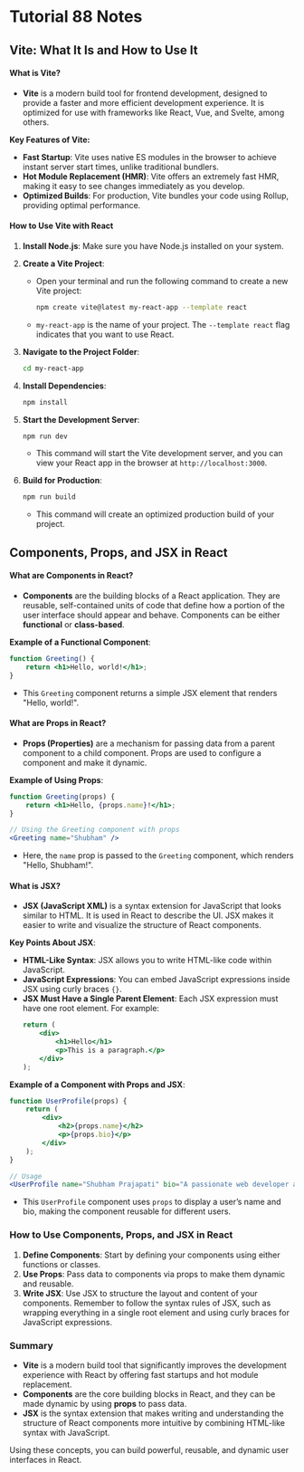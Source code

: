 # Tutorial **88** Notes

## Vite: What It Is and How to Use It

#### What is Vite?
- **Vite** is a modern build tool for frontend development, designed to provide a faster and more efficient development experience. It is optimized for use with frameworks like React, Vue, and Svelte, among others.

**Key Features of Vite:**
- **Fast Startup**: Vite uses native ES modules in the browser to achieve instant server start times, unlike traditional bundlers.
- **Hot Module Replacement (HMR)**: Vite offers an extremely fast HMR, making it easy to see changes immediately as you develop.
- **Optimized Builds**: For production, Vite bundles your code using Rollup, providing optimal performance.

#### How to Use Vite with React

1. **Install Node.js**: Make sure you have Node.js installed on your system.
   
2. **Create a Vite Project**:
   - Open your terminal and run the following command to create a new Vite project:
     ```bash
     npm create vite@latest my-react-app --template react
     ```
   - `my-react-app` is the name of your project. The `--template react` flag indicates that you want to use React.

3. **Navigate to the Project Folder**:
   ```bash
   cd my-react-app
   ```

4. **Install Dependencies**:
   ```bash
   npm install
   ```

5. **Start the Development Server**:
   ```bash
   npm run dev
   ```
   - This command will start the Vite development server, and you can view your React app in the browser at `http://localhost:3000`.

6. **Build for Production**:
   ```bash
   npm run build
   ```
   - This command will create an optimized production build of your project.

## Components, Props, and JSX in React

#### What are Components in React?
- **Components** are the building blocks of a React application. They are reusable, self-contained units of code that define how a portion of the user interface should appear and behave. Components can be either **functional** or **class-based**.

**Example of a Functional Component**:
```jsx
function Greeting() {
    return <h1>Hello, world!</h1>;
}
```
- This `Greeting` component returns a simple JSX element that renders "Hello, world!".

#### What are Props in React?
- **Props (Properties)** are a mechanism for passing data from a parent component to a child component. Props are used to configure a component and make it dynamic.

**Example of Using Props**:
```jsx
function Greeting(props) {
    return <h1>Hello, {props.name}!</h1>;
}

// Using the Greeting component with props
<Greeting name="Shubham" />
```
- Here, the `name` prop is passed to the `Greeting` component, which renders "Hello, Shubham!".

#### What is JSX?
- **JSX (JavaScript XML)** is a syntax extension for JavaScript that looks similar to HTML. It is used in React to describe the UI. JSX makes it easier to write and visualize the structure of React components.

**Key Points About JSX**:
- **HTML-Like Syntax**: JSX allows you to write HTML-like code within JavaScript.
- **JavaScript Expressions**: You can embed JavaScript expressions inside JSX using curly braces `{}`.
- **JSX Must Have a Single Parent Element**: Each JSX expression must have one root element. For example:
  ```jsx
  return (
      <div>
          <h1>Hello</h1>
          <p>This is a paragraph.</p>
      </div>
  );
  ```

**Example of a Component with Props and JSX**:
```jsx
function UserProfile(props) {
    return (
        <div>
            <h2>{props.name}</h2>
            <p>{props.bio}</p>
        </div>
    );
}

// Usage
<UserProfile name="Shubham Prajapati" bio="A passionate web developer and designer." />
```
- This `UserProfile` component uses `props` to display a user’s name and bio, making the component reusable for different users.

### How to Use Components, Props, and JSX in React
1. **Define Components**: Start by defining your components using either functions or classes.
2. **Use Props**: Pass data to components via props to make them dynamic and reusable.
3. **Write JSX**: Use JSX to structure the layout and content of your components. Remember to follow the syntax rules of JSX, such as wrapping everything in a single root element and using curly braces for JavaScript expressions.

### Summary
- **Vite** is a modern build tool that significantly improves the development experience with React by offering fast startups and hot module replacement.
- **Components** are the core building blocks in React, and they can be made dynamic by using **props** to pass data.
- **JSX** is the syntax extension that makes writing and understanding the structure of React components more intuitive by combining HTML-like syntax with JavaScript. 

Using these concepts, you can build powerful, reusable, and dynamic user interfaces in React.
